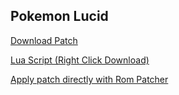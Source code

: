 ## Pokemon Lucid

<a href="./rom_patcher/pokemon_lucid_v1.2.12.bps" target="_blank">Download Patch</a>

<a href="./rom_patcher/pokemon_lucid_v1.2.12.lua" target="_blank">Lua Script (Right Click Download)</a>

<a href="./rom_patcher/index.html" target="_blank">Apply patch directly with Rom Patcher</a>
